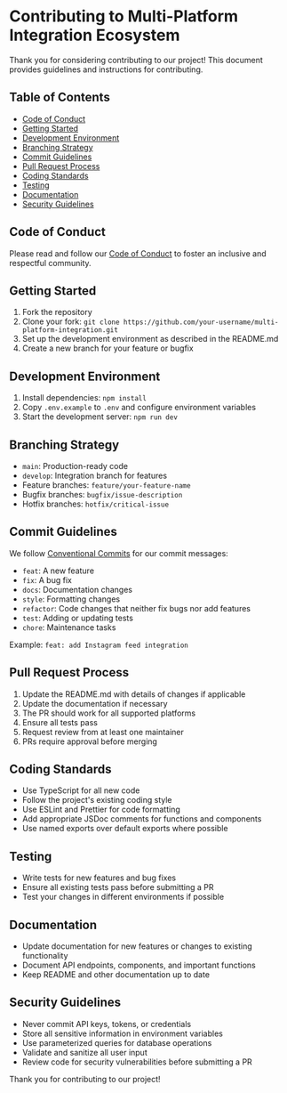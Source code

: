 # Contributing to Multi-Platform Integration Ecosystem

Thank you for considering contributing to our project! This document provides guidelines and instructions for contributing.

## Table of Contents

- [Code of Conduct](#code-of-conduct)
- [Getting Started](#getting-started)
- [Development Environment](#development-environment)
- [Branching Strategy](#branching-strategy)
- [Commit Guidelines](#commit-guidelines)
- [Pull Request Process](#pull-request-process)
- [Coding Standards](#coding-standards)
- [Testing](#testing)
- [Documentation](#documentation)
- [Security Guidelines](#security-guidelines)

## Code of Conduct

Please read and follow our [Code of Conduct](CODE_OF_CONDUCT.md) to foster an inclusive and respectful community.

## Getting Started

1. Fork the repository
2. Clone your fork: `git clone https://github.com/your-username/multi-platform-integration.git`
3. Set up the development environment as described in the README.md
4. Create a new branch for your feature or bugfix

## Development Environment

1. Install dependencies: `npm install`
2. Copy `.env.example` to `.env` and configure environment variables
3. Start the development server: `npm run dev`

## Branching Strategy

- `main`: Production-ready code
- `develop`: Integration branch for features
- Feature branches: `feature/your-feature-name`
- Bugfix branches: `bugfix/issue-description`
- Hotfix branches: `hotfix/critical-issue`

## Commit Guidelines

We follow [Conventional Commits](https://www.conventionalcommits.org/) for our commit messages:

- `feat`: A new feature
- `fix`: A bug fix
- `docs`: Documentation changes
- `style`: Formatting changes
- `refactor`: Code changes that neither fix bugs nor add features
- `test`: Adding or updating tests
- `chore`: Maintenance tasks

Example: `feat: add Instagram feed integration`

## Pull Request Process

1. Update the README.md with details of changes if applicable
2. Update the documentation if necessary
3. The PR should work for all supported platforms
4. Ensure all tests pass
5. Request review from at least one maintainer
6. PRs require approval before merging

## Coding Standards

- Use TypeScript for all new code
- Follow the project's existing coding style
- Use ESLint and Prettier for code formatting
- Add appropriate JSDoc comments for functions and components
- Use named exports over default exports where possible

## Testing

- Write tests for new features and bug fixes
- Ensure all existing tests pass before submitting a PR
- Test your changes in different environments if possible

## Documentation

- Update documentation for new features or changes to existing functionality
- Document API endpoints, components, and important functions
- Keep README and other documentation up to date

## Security Guidelines

- Never commit API keys, tokens, or credentials
- Store all sensitive information in environment variables
- Use parameterized queries for database operations
- Validate and sanitize all user input
- Review code for security vulnerabilities before submitting a PR

Thank you for contributing to our project!